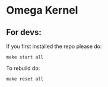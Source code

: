 # Omega Kernel

## For devs:

If you first installed the repo please do:

``make start all``


To rebuild do:

``make reset all``
